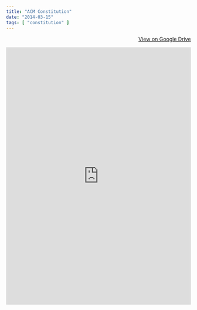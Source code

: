 ```yaml
---
title: "ACM Constitution"
date: "2014-03-15"
tags: [ "constitution" ]
---
```

<div align="right">
	<p><a href="https://docs.google.com/document/d/1ZKdS0GHRUu8pZpbCFTjND3soPrUoSMEMd6sfCo-tJzA/edit?usp=sharing" target="_blank" title="View document on Google Drive" class="btn btn-primary"><i class="glyphicon glyphicon-hdd"></i> View on Google Drive</a></p>
</div>
<iframe src="https://docs.google.com/document/d/1ZKdS0GHRUu8pZpbCFTjND3soPrUoSMEMd6sfCo-tJzA/pub?embedded=true" width="100%" height="700" frameborder="0"></iframe>


